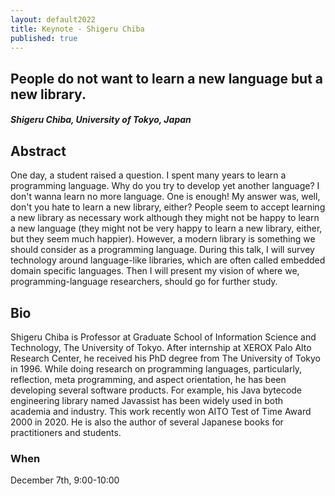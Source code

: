 ```yaml
---
layout: default2022
title: Keynote - Shigeru Chiba
published: true
---
```


## People do not want to learn a new language but a new library.
#### *Shigeru Chiba, University of Tokyo, Japan*

## Abstract

One day, a student raised a question.  I spent many years to learn a programming language.  Why do you try to develop yet another language? I don't wanna learn no more language. One is enough!  My answer was, well, don't you hate to learn a new library, either? People seem to accept learning a new library as necessary work although they might not be happy to learn a new language (they might not be very happy to learn a new library, either, but they seem much happier). However, a modern library is something we should consider as a programming language.  During this talk, I will survey technology around language-like libraries, which are often called embedded domain specific languages.  Then I will present my vision of where we, programming-language researchers, should go for further study.

## Bio

Shigeru Chiba is Professor at Graduate School of Information Science and Technology, The University of Tokyo.  After internship at XEROX Palo Alto Research Center, he received his PhD degree from The University of Tokyo in 1996. While doing research on programming languages, particularly, reflection, meta programming, and aspect orientation, he has been developing several software products. For example, his Java bytecode engineering library named Javassist has been widely used in both academia and industry.  This work recently won AITO Test of Time Award 2000 in 2020.  He is also the author of several Japanese books for practitioners and students.

### When 

December 7th, 9:00-10:00